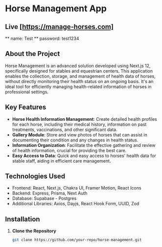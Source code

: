 # Horse Management App

## Live [https://manage-horses.com]
  ** name: Test
  ** password: test1234

## About the Project
Horse Management is an advanced solution developed using Next.js 12, specifically designed for stables and equestrian centers. This application enables the collection, storage, and management of health data of horses, without directly monitoring their health status on an ongoing basis. It's an ideal tool for efficiently managing health-related information of horses in professional settings.

## Key Features
- **Horse Health Information Management**: Create detailed health profiles for each horse, including their medical history, information on past treatments, vaccinations, and other significant data.
- **Gallery Module**: Store and view photos of horses that can assist in documenting their condition and any changes in health status.
- **Information Organization**: Facilitate the effective gathering and review of health information, crucial for providing the best care.
- **Easy Access to Data**: Quick and easy access to horses' health data for stable staff, aiding in efficient care management.

## Technologies Used
- Frontend: React, Next.js, Chakra UI, Framer Motion, React Icons
- Backend: Express, Prisma, Next Auth
- Database: Supabase - Postgres
- Additional Libraries: Axios, Dayjs, React Hook Form, UUID, Zod

## Installation

1. **Clone the Repository**
   ```bash
   git clone https://github.com/your-repo/horse-management.git



